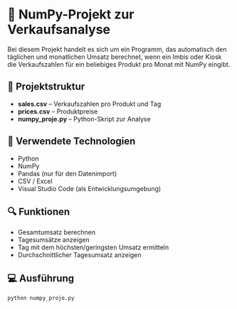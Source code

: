 # 🛒 NumPy-Projekt zur Verkaufsanalyse

Bei diesem Projekt handelt es sich um ein Programm, das automatisch den täglichen und monatlichen Umsatz berechnet, wenn ein Imbis oder Kiosk die Verkaufszahlen für ein beliebiges Produkt pro Monat mit NumPy eingibt.

## 📁 Projektstruktur

- **sales.csv** – Verkaufszahlen pro Produkt und Tag  
- **prices.csv** – Produktpreise  
- **numpy_proje.py** – Python-Skript zur Analyse  


## 🧰 Verwendete Technologien
- Python
- NumPy
- Pandas (nur für den Datenimport)
- CSV / Excel
- Visual Studio Code (als Entwicklungsumgebung)

  
## 🔍 Funktionen
- Gesamtumsatz berechnen
- Tagesumsätze anzeigen
- Tag mit dem höchsten/geringsten Umsatz ermitteln
- Durchschnittlicher Tagesumsatz anzeigen

## 💻 Ausführung

```bash
python numpy_proje.py

